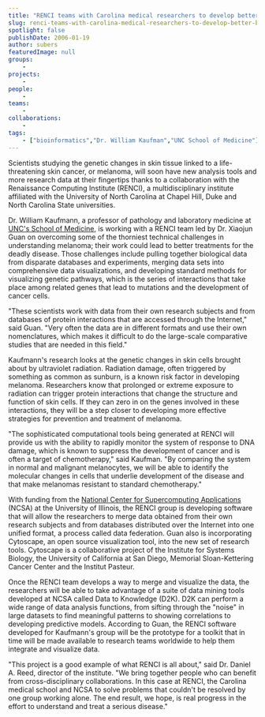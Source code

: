 ```yaml
---
title: "RENCI teams with Carolina medical researchers to develop better bioinformatics tools"
slug: renci-teams-with-carolina-medical-researchers-to-develop-better-bioinformatics-tools
spotlight: false
publishDate: 2006-01-19
author: subers
featuredImage: null
groups:
    - 
projects:
    - 
people:
    - 
teams: 
    - 
collaborations:
    - 
tags:
    - ["bioinformatics","Dr. William Kaufman","UNC School of Medicine"]
---
```

Scientists studying the genetic changes in skin tissue linked to a life-threatening skin cancer, or melanoma, will soon have new analysis tools and more research data at their fingertips thanks to a collaboration with the Renaissance Computing Institute (RENCI), a multidisciplinary institute affiliated with the University of North Carolina at Chapel Hill, Duke and North Carolina State universities. <!--more-->

Dr. William Kaufmann, a professor of pathology and laboratory medicine at <a href="http://www.med.unc.edu/" target="_blank"> UNC's School of Medicine,</a> is working with a RENCI team led by Dr. Xiaojun Guan on overcoming some of the thorniest technical challenges in understanding melanoma; their work could lead to better treatments for the deadly disease. Those challenges include pulling together biological data from disparate databases and experiments, merging data sets into comprehensive data visualizations, and developing standard methods for visualizing genetic pathways, which is the series of interactions that take place among related genes that lead to mutations and the development of cancer cells.

"These scientists work with data from their own research subjects and from databases of protein interactions that are accessed through the Internet," said Guan. "Very often the data are in different formats and use their own nomenclatures, which makes it difficult to do the large-scale comparative studies that are needed in this field."

Kaufmann's research looks at the genetic changes in skin cells brought about by ultraviolet radiation. Radiation damage, often triggered by something as common as sunburn, is a known risk factor in developing melanoma. Researchers know that prolonged or extreme exposure to radiation can trigger protein interactions that change the structure and function of skin cells. If they can zero in on the genes involved in these interactions, they will be a step closer to developing more effective strategies for prevention and treatment of melanoma.

"The sophisticated computational tools being generated at RENCI will provide us with the ability to rapidly monitor the system of response to DNA damage, which is known to suppress the development of cancer and is often a target of chemotherapy," said Kaufman. "By comparing the system in normal and malignant melanocytes, we will be able to identify the molecular changes in cells that underlie development of the disease and that make melanomas resistant to standard chemotherapy."

With funding from the <a href="http://www.ncsa.uiuc.edu/" target="_blank"> National Center for Supercomputing Applications</a> (NCSA) at the University of Illinois, the RENCI group is developing software that will allow the researchers to merge data obtained from their own research subjects and from databases distributed over the Internet into one unified format, a process called data federation. Guan also is incorporating Cytoscape, an open source visualization tool, into the new set of research tools. Cytoscape is a collaborative project of the Institute for Systems Biology, the University of California at San Diego, Memorial Sloan-Kettering Cancer Center and the Institut Pasteur.

Once the RENCI team develops a way to merge and visualize the data, the researchers will be able to take advantage of a suite of data mining tools developed at NCSA called Data to Knowledge (D2K). D2K can perform a wide range of data analysis functions, from sifting through the "noise" in large datasets to find meaningful patterns to showing correlations to developing predictive models. According to Guan, the RENCI software developed for Kaufmann's group will be the prototype for a toolkit that in time will be made available to research teams worldwide to help them integrate and visualize data.

"This project is a good example of what RENCI is all about," said Dr. Daniel A. Reed, director of the institute. "We bring together people who can benefit from cross-disciplinary collaborations. In this case at RENCI, the Carolina medical school and NCSA to solve problems that couldn't be resolved by one group working alone. The end result, we hope, is real progress in the effort to understand and treat a serious disease."
